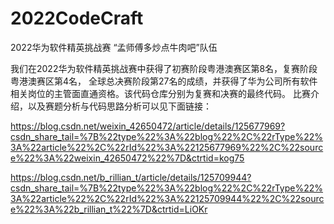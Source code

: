 # 2022CodeCraft
2022华为软件精英挑战赛 “孟师傅多炒点牛肉吧”队伍

我们在2022华为软件精英挑战赛中获得了初赛阶段粤港澳赛区第8名，复赛阶段粤港澳赛区第4名，
全球总决赛阶段第27名的成绩，并获得了华为公司所有软件相关岗位的主管面直通资格。该代码仓库分别为复赛和决赛的最终代码。
比赛介绍，以及赛题分析与代码思路分析可以见下面链接：

https://blog.csdn.net/weixin_42650472/article/details/125677969?csdn_share_tail=%7B%22type%22%3A%22blog%22%2C%22rType%22%3A%22article%22%2C%22rId%22%3A%22125677969%22%2C%22source%22%3A%22weixin_42650472%22%7D&ctrtid=kog75

https://blog.csdn.net/b_rillian_t/article/details/125709944?csdn_share_tail=%7B%22type%22%3A%22blog%22%2C%22rType%22%3A%22article%22%2C%22rId%22%3A%22125709944%22%2C%22source%22%3A%22b_rillian_t%22%7D&ctrtid=LiOKr
